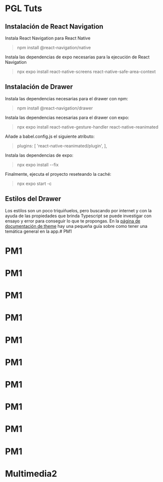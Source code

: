 # PGL Tuts

## Instalación de React Navigation
Instala React Navigation para React Native
> npm install @react-navigation/native

Instala las dependencias de expo necesarias para la ejecución de React Navigation
> npx expo install react-native-screens react-native-safe-area-context

## Instalación de Drawer

Instala las dependencias necesarias para el drawer con npm:
> npm install @react-navigation/drawer

Instala las dependencias necesarias para el drawer con expo:
> npx expo install react-native-gesture-handler react-native-reanimated

Añade a babel.config.js el siguiente atributo:
> plugins: [
>   'react-native-reanimated/plugin',
> ],

Instala las dependencias de expo:
> npx expo install --fix

Finalmente, ejecuta el proyecto reseteando la caché:
> npx expo start -c

## Estilos del Drawer
Los estilos son un poco triquiñuelos, pero buscando por internet y con la ayuda de las propiedades que brinda Typescript se puede investigar con ensayo y error para conseguir lo que te propongas.
En la [página de documentación de theme](https://reactnavigation.org/docs/themes) hay una pequeña guía sobre como tener una temática general en la app.# PM1
# PM1
# PM1
# PM1
# PM1
# PM1
# PM1
# PM1
# PM1
# PM1
# PM1
# Multimedia2
